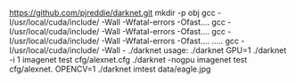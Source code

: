 https://github.com/pjreddie/darknet.git
mkdir -p obj
gcc -I/usr/local/cuda/include/  -Wall -Wfatal-errors  -Ofast....
gcc -I/usr/local/cuda/include/  -Wall -Wfatal-errors  -Ofast....
gcc -I/usr/local/cuda/include/  -Wall -Wfatal-errors  -Ofast....
.....
gcc -I/usr/local/cuda/include/  -Wall -
./darknet
usage: ./darknet <function>
GPU=1
./darknet -i 1 imagenet test cfg/alexnet.cfg 
./darknet -nogpu imagenet test cfg/alexnet.
OPENCV=1
./darknet imtest data/eagle.jpg
